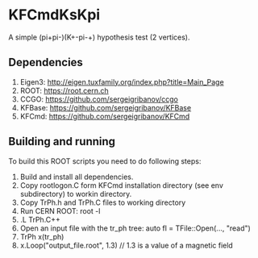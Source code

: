 # KFCmdKsKpi
A simple (pi+pi-)(K+-pi-+) hypothesis test (2 vertices).

## Dependencies
1. Eigen3: http://eigen.tuxfamily.org/index.php?title=Main_Page
2. ROOT: https://root.cern.ch
3. CCGO: https://github.com/sergeigribanov/ccgo
4. KFBase: https://github.com/sergeigribanov/KFBase
5. KFCmd: https://github.com/sergeigribanov/KFCmd

## Building and running

To build this ROOT scripts you need to do following steps:
1. Build and install all dependencies.
2. Copy rootlogon.C form KFCmd installation directory (see env subdirectory) to workin directory.
3. Copy TrPh.h and TrPh.C files to working directory
4. Run CERN ROOT: root -l
5. .L TrPh.C++
6. Open an input file with the tr_ph tree: auto fl = TFile::Open(..., "read")
7. TrPh x(tr_ph)
8. x.Loop("output_file.root", 1.3) // 1.3 is a value of a magnetic field
